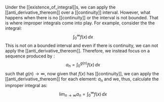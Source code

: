 Under the [[existence_of_integral]]s, we can apply the [[anti_derivative_thereom]] over a [[continuity]] interval. However, what happens when there is no [[continuity]] or the interval is not bounded.
That is where improper integrals come into play. For example, consider the the integral:
$$
\int _{0}^\infty f(x) \, dx 
$$
This is not on a bounded interval and even if there is continuity, we can not apply the [[anti_derivative_thereom]]. Therefore, we instead focus on a sequence produced by :
$$
a_{n} = \int _{0}^{g(n)} f(x) \, dx 
$$
such that $g(n) \to \infty$, now given that $f(x)$ has [[continuity]], we can apply the [[anti_derivative_thereom]] for each element: $a_{n}$ and we, thus, calculate the improper integral as:
$$
\lim_{ n \to \infty } a_{n} = \int _{0}^{\infty}f(x) \, dx 
$$